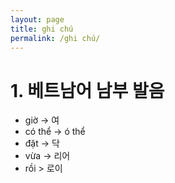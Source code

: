 ```yaml
---
layout: page
title: ghi chú
permalink: /ghi chú/
---
```


# 1. 베트남어 남부 발음

- giờ -> 여
- có thể -> ó thể
- đặt -> 닥
- vừa -> 리어
- rồi > 로이